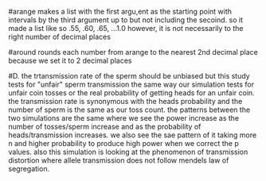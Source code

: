 #arange makes a list with the first argu,ent as the starting point with intervals by the third argument up to but not including the secoind. so it made a list like so .55, .60, .65, ...1.0 however, it is not necessarily to the right number of decimal places

#around rounds each number from arange to the nearest 2nd decimal place because we set it to 2 decimal places

#D. the trtansmission rate of the sperm should be unbiased but this study tests for "unfair" sperm transmission the same way our simulation tests for unfair coin tosses or the real probability of getting heads for an unfair coin. the transmission rate is synonymous with the heads probability and the number of sperm is the same as our toss count. the patterns between the two simulations are the same where we see the power increase as the number of tosses/sperm increase  and as the probability of heads/transmission increases. we also see the sae pattern of it taking more n and higher probability to produce high power when we correct the p values. also this simulation is looking at the phenomenon of transmission distortion where allele transmission does not follow mendels law of segregation.